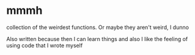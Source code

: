 # mmmh

collection of the weirdest functions. Or maybe they aren't weird, I dunno

Also written because then I can learn things and also I like the feeling of using code that I wrote myself
